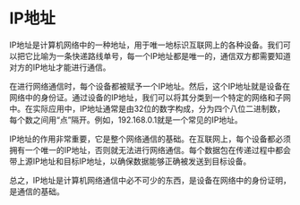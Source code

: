 # IP地址
IP地址是计算机网络中的一种地址，用于唯一地标识互联网上的各种设备。我们可以把它比喻为一条快递路线单号，每一个IP地址都是唯一的，通信双方都需要知道对方的IP地址才能进行通信。

在进行网络通信时，每个设备都被赋予一个IP地址。然后，这个IP地址就是设备在网络中的身份证。通过设备的IP地址，我们可以将其分类到一个特定的网络和子网中。在实际应用中，IP地址通常是由32位的数字构成，分为四个八位二进制数，每个数之间用“点”隔开。例如，192.168.0.1就是一个常见的IP地址。

IP地址的作用非常重要，它是整个网络通信的基础。在互联网上，每个设备都必须拥有一个唯一的IP地址，否则就无法进行网络通信。每个数据包在传递过程中都会带上源IP地址和目标IP地址，以确保数据能够正确被发送到目标设备。

总之，IP地址是计算机网络通信中必不可少的东西，是设备在网络中的身份证明，是通信的基础。